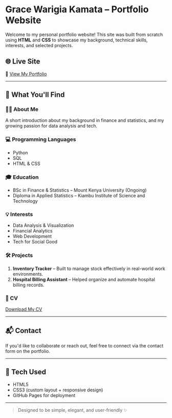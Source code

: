 # Grace Warigia Kamata – Portfolio Website

Welcome to my personal portfolio website! This site was built from scratch using **HTML** and **CSS** to showcase my background, technical skills, interests, and selected projects.

## 🌐 Live Site

🔗 [View My Portfolio](https://github.com/GWK-dev/portfolio-grace.git)

---

## 📌 What You'll Find

### 👩‍💼 About Me
A short introduction about my background in finance and statistics, and my growing passion for data analysis and tech.

### 💻 Programming Languages
- Python
- SQL
- HTML & CSS

### 🎓 Education
- BSc in Finance & Statistics – Mount Kenya University (Ongoing)
- Diploma in Applied Statistics – Kiambu Institute of Science and Technology

### 💡 Interests
- Data Analysis & Visualization
- Financial Analytics
- Web Development
- Tech for Social Good

### 🛠 Projects
1. **Inventory Tracker** – Built to manage stock effectively in real-world work environments.
2. **Hospital Billing Assistant** – Helped organize and automate hospital billing records.

### 📄 CV
[Download My CV](grace_kamata_cv.pdf.pdf)

---

## 📬 Contact

If you'd like to collaborate or reach out, feel free to connect via the contact form on the portfolio.

---

## 🔧 Tech Used

- HTML5
- CSS3 (custom layout + responsive design)
- GitHub Pages for deployment

---

> Designed to be simple, elegant, and user-friendly ✨
